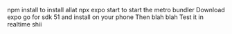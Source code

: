 npm install to install allat
npx expo start to start the metro bundler
Download expo go for sdk 51 and install on your phone
Then blah blah
Test it in realtime shii
